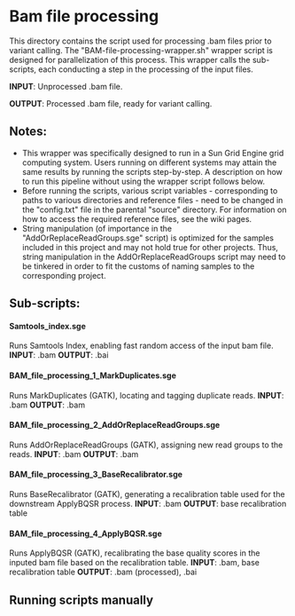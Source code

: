 # Bam file processing

This directory contains the script used for processing .bam files prior to variant calling. The "BAM-file-processing-wrapper.sh" wrapper script is designed for parallelization of this process. This wrapper calls the sub-scripts, each conducting a step in the processing of the input files. 

**INPUT**: Unprocessed .bam file.

**OUTPUT**: Processed .bam file, ready for variant calling.

## Notes:
* This wrapper was specifically designed to run in a Sun Grid Engine grid computing system. Users running on different systems may attain the same results by running the scripts step-by-step. A description on how to run this pipeline without using the wrapper script follows below. 
* Before running the scripts, various script variables - corresponding to paths to various directories and reference files - need to be changed in the "config.txt" file in the parental "source" directory. For information on how to access the required reference files, see the wiki pages. 
* String manipulation (of importance in the "AddOrReplaceReadGroups.sge" script) is optimized for the samples included in this project and may not hold true for other projects. Thus, string manipulation in the AddOrReplaceReadGroups script may need to be tinkered in order to fit the customs of naming samples to the corresponding project. 

## Sub-scripts: 

#### Samtools_index.sge
Runs Samtools Index, enabling fast random access of the input bam file. 
**INPUT**: .bam
**OUTPUT**: .bai

#### BAM_file_processing_1_MarkDuplicates.sge
Runs MarkDuplicates (GATK), locating and tagging duplicate reads.
**INPUT**: .bam
**OUTPUT**: .bam

#### BAM_file_processing_2_AddOrReplaceReadGroups.sge
Runs AddOrReplaceReadGroups (GATK), assigning new read groups to the reads. 
**INPUT**: .bam
**OUTPUT**: .bam

#### BAM_file_processing_3_BaseRecalibrator.sge
Runs BaseRecalibrator (GATK), generating a recalibration table used for the downstream ApplyBQSR process. 
**INPUT**: .bam
**OUTPUT**: base recalibration table

#### BAM_file_processing_4_ApplyBQSR.sge
Runs ApplyBQSR (GATK), recalibrating the base quality scores in the inputed bam file based on the recalibration table. 
**INPUT**: .bam, base recalibration table
**OUTPUT**: .bam (processed), .bai


## Running scripts manually




